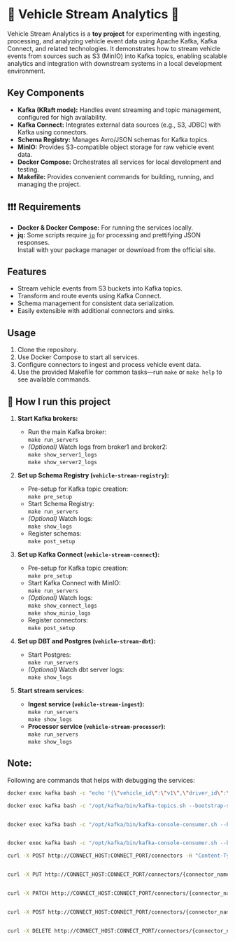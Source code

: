 # 🚕 Vehicle Stream Analytics 🚗

Vehicle Stream Analytics is a **toy project** for experimenting with ingesting, processing, and analyzing vehicle event data using Apache Kafka, Kafka Connect, and related technologies. It demonstrates how to stream vehicle events from sources such as S3 (MinIO) into Kafka topics, enabling scalable analytics and integration with downstream systems in a local development environment.

## Key Components

- **Kafka (KRaft mode):** Handles event streaming and topic management, configured for high availability.
- **Kafka Connect:** Integrates external data sources (e.g., S3, JDBC) with Kafka using connectors.
- **Schema Registry:** Manages Avro/JSON schemas for Kafka topics.
- **MinIO:** Provides S3-compatible object storage for raw vehicle event data.
- **Docker Compose:** Orchestrates all services for local development and testing.
- **Makefile:** Provides convenient commands for building, running, and managing the project.

## ❗❗❗ Requirements

- **Docker & Docker Compose:** For running the services locally.
- **jq:** Some scripts require [`jq`](https://stedolan.github.io/jq/) for processing and prettifying JSON responses.  
  Install with your package manager or download from the official site.

## Features

- Stream vehicle events from S3 buckets into Kafka topics.
- Transform and route events using Kafka Connect.
- Schema management for consistent data serialization.
- Easily extensible with additional connectors and sinks.

## Usage

1. Clone the repository.
2. Use Docker Compose to start all services.
3. Configure connectors to ingest and process vehicle event data.
4. Use the provided Makefile for common tasks—run `make` or `make help` to see available commands.

## 🚀 How I run this project

1. **Start Kafka brokers:**
   - Run the main Kafka broker:  
     `make run_servers`
   - *(Optional)* Watch logs from broker1 and broker2:  
     `make show_server1_logs`  
     `make show_server2_logs`

2. **Set up Schema Registry (`vehicle-stream-registry`):**
   - Pre-setup for Kafka topic creation:  
     `make pre_setup`
   - Start Schema Registry:  
     `make run_servers`
   - *(Optional)* Watch logs:  
     `make show_logs`
   - Register schemas:  
     `make post_setup`

3. **Set up Kafka Connect (`vehicle-stream-connect`):**
   - Pre-setup for Kafka topic creation:  
     `make pre_setup`
   - Start Kafka Connect with MinIO:  
     `make run_servers`
   - *(Optional)* Watch logs:  
     `make show_connect_logs`  
     `make show_minio_logs`
   - Register connectors:  
     `make post_setup`

4. **Set up DBT and Postgres (`vehicle-stream-dbt`):**
   - Start Postgres:  
     `make run_servers`
   - *(Optional)* Watch dbt server logs:  
     `make show_logs`

5. **Start stream services:**
   - **Ingest service (`vehicle-stream-ingest`):**  
     `make run_servers`  
     `make show_logs`
   - **Processor service (`vehicle-stream-processor`):**  
     `make run_servers`  
     `make show_logs`


## Note:

Following are commands that helps with debugging the services:
``` bash
docker exec kafka bash -c "echo '{\"vehicle_id\":\"v1\",\"driver_id\":\"d1\",\"lat\":37.7749,\"lon\":-122.4194,\"speed\":82,\"event_time\":1690000001000}' | /opt/kafka/bin/kafka-console-producer.sh --broker-list localhost:19092 --topic vehicle-event-json --property parse.key=false --property value.serializer=org.apache.kafka.common.serialization.StringSerializer"

docker exec kafka bash -c "/opt/kafka/bin/kafka-topics.sh --bootstrap-server localhost:19092 --list"


docker exec kafka bash -c "/opt/kafka/bin/kafka-console-consumer.sh --bootstrap-server localhost:19092 --topic vehicle-event-json --from-beginning --property print.key=false --property value.deserializer=org.apache.kafka.common.serialization.StringDeserializer"


docker exec kafka bash -c "/opt/kafka/bin/kafka-console-consumer.sh --bootstrap-server localhost:19192 --topic vehicle-event-topic --from-beginning --property print.key=false --property value.deserializer=org.apache.kafka.common.serialization.StringDeserializer"

curl -X POST http://CONNECT_HOST:CONNECT_PORT/connectors -H "Content-Type: application/json" -d @connector-config.json


curl -X PUT http://CONNECT_HOST:CONNECT_PORT/connectors/{connector_name}/config -H "Content-Type: application/json" -d @updated-config.json


curl -X PATCH http://CONNECT_HOST:CONNECT_PORT/connectors/{connector_name}/config -H "Content-Type: application/json" -d @patch-config.json


curl -X POST http://CONNECT_HOST:CONNECT_PORT/connectors/{connector_name}/restart


curl -X DELETE http://CONNECT_HOST:CONNECT_PORT/connectors/{connector_name}
```
